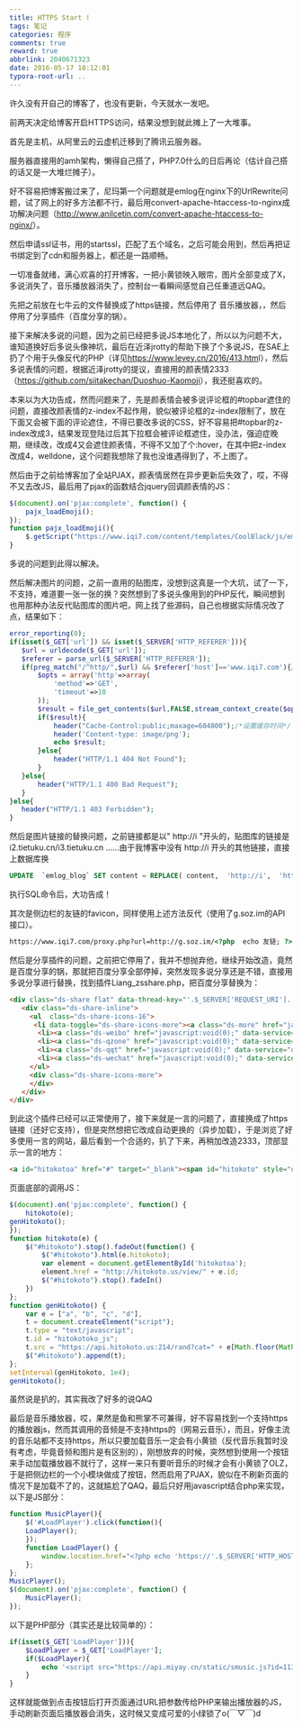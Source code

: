 ```yaml
---
title: HTTPS Start !
tags: 笔记
categories: 程序
comments: true
reward: true
abbrlink: 2040671323
date: 2016-05-17 18:12:01
typora-root-url: ..
---
```

许久没有开自己的博客了，也没有更新，今天就水一发吧。

前两天决定给博客开启HTTPS访问，结果没想到就此摊上了一大堆事。

首先是主机，从阿里云的云虚机迁移到了腾讯云服务器。
<!-- more -->

服务器直接用的amh架构，懒得自己搭了，PHP7.0什么的日后再论（估计自己搭的话又是一大堆烂摊子）。

好不容易把博客搬过来了，尼玛第一个问题就是emlog在nginx下的UrlRewrite问题，试了网上的好多方法都不行，最后用convert-apache-htaccess-to-nginx成功解决问题（<http://www.anilcetin.com/convert-apache-htaccess-to-nginx/>）。

然后申请ssl证书，用的startssl，匹配了五个域名，之后可能会用到，然后再把证书绑定到了cdn和服务器上，都还是一路顺畅。

一切准备就绪，满心欢喜的打开博客，一把小黄锁映入眼帘，图片全部变成了X，多说消失了，音乐播放器消失了，控制台一看瞬间感觉自己任重道远QAQ。

先把之前放在七牛云的文件替换成了https链接，然后停用了 音乐播放器，，然后停用了分享插件（百度分享的锅）。

接下来解决多说的问题，因为之前已经把多说JS本地化了，所以以为问题不大，谁知道换好后多说头像神坑，最后在近泽jrotty的帮助下换了个多说JS，在SAE上扔了个用于头像反代的PHP（详见<https://www.levey.cn/2016/413.htm>l），然后多说表情的问题，根据近泽jrotty的提议，直接用的颜表情2333（<https://github.com/siitakechan/Duoshuo-Kaomoji>），我还挺喜欢的。

本来以为大功告成，然而问题来了，先是颜表情会被多说评论框的#topbar遮住的问题，直接改颜表情的z-index不起作用，貌似被评论框的z-index限制了，放在下面又会被下面的评论遮住，不得已要改多说的CSS，好不容易把#topbar的z-index改成3，结果发现登陆过后其下拉框会被评论框遮住，没办法，强迫症晚期，继续改，改成4又会遮住颜表情，不得不又加了个:hover，在其中把z-index改成4，welldone，这个问题我想除了我也没谁遇得到了，不上图了。

然后由于之前给博客加了全站PJAX，颜表情居然在异步更新后失效了，哎，不得不又去改JS，最后用了pjax的函数结合jquery回调颜表情的JS：
```javascript
$(document).on('pjax:complete', function() {
	pajx_loadEmoji();
});
function pajx_loadEmoji(){
	$.getScript("https://www.iqi7.com/content/templates/CoolBlack/js/emoji.js");
}
```
多说的问题到此得以解决。

然后解决图片的问题，之前一直用的贴图库，没想到这真是一个大坑，试了一下，不支持，难道要一张一张的换？突然想到了多说头像用到的PHP反代，瞬间想到也用那种办法反代贴图库的图片吧，网上找了些源码，自己也根据实际情况改了点，结果如下：
```php
error_reporting(0);
if(isset($_GET['url']) && isset($_SERVER['HTTP_REFERER'])){
   $url = urldecode($_GET['url']);
   $referer = parse_url($_SERVER['HTTP_REFERER']);
   if(preg_match("/^http/",$url) && $referer['host']=='www.iqi7.com'){/*防盗链验证*/
       $opts = array('http'=>array(
           'method'=>'GET',
           'timeout'=>10
       )); 
       $result = file_get_contents($url,FALSE,stream_context_create($opts)); 
       if($result){
           header("Cache-Control:public;maxage=604800");/*设置缓存时间*/
           header('Content-type: image/png');
           echo $result;
       }else{
           header("HTTP/1.1 404 Not Found");
       }
   }else{
       header("HTTP/1.1 400 Bad Request");
   }
}else{
   header("HTTP/1.1 403 Forbidden");
}
```
然后是图片链接的替换问题，之前链接都是以" http://i "开头的，贴图库的链接是i2.tietuku.cn/i3.tietuku.cn ......由于我博客中没有 http://i 开头的其他链接，直接上数据库换
```sql
UPDATE  `emlog_blog` SET content = REPLACE( content,  'http://i',  'https://www.iqi7.com/proxy.php?url=http://i' ) ;
```
执行SQL命令后，大功告成！

其次是侧边栏的友链的favicon，同样使用上述方法反代（使用了g.soz.im的API接口）。
```html
https://www.iqi7.com/proxy.php?url=http://g.soz.im/<?php  echo 友链; ?>cdn.ico?defaulticon=bluepng
```
然后是分享插件的问题，之前把它停用了，我并不想抛弃他，继续开始改造，竟然是百度分享的锅，那就把百度分享全部停掉，突然发现多说分享还是不错，直接用多说分享进行替换，找到插件Liang_zsshare.php，把百度分享替换为：
```HTML
<div class="ds-share flat" data-thread-key="'.$_SERVER['REQUEST_URI'].'" data-title="文章'.$_SERVER['REQUEST_URI'].'" data-images="'.$_SERVER['HTTP_HOST'].$_SERVER['REQUEST_URI'].'" data-content="七夏浅笑博客" data-url="'.$_SERVER['HTTP_HOST'].$_SERVER['REQUEST_URI'].'">
   <div class="ds-share-inline">
     <ul  class="ds-share-icons-16">    
      <li data-toggle="ds-share-icons-more"><a class="ds-more" href="javascript:void(0);">分享到：</a></li>
       <li><a class="ds-weibo" href="javascript:void(0);" data-service="weibo">微博</a></li>
       <li><a class="ds-qzone" href="javascript:void(0);" data-service="qzone">QQ空间</a></li>
       <li><a class="ds-qqt" href="javascript:void(0);" data-service="qqt">腾讯微博</a></li>
       <li><a class="ds-wechat" href="javascript:void(0);" data-service="wechat">微信</a></li>
     </ul>
     <div class="ds-share-icons-more">
     </div>
   </div>
</div>
```
到此这个插件已经可以正常使用了，接下来就是一言的问题了，直接换成了https链接（还好它支持），但是突然想把它改成自动更换的（异步加载），于是浏览了好多使用一言的网站，最后看到一个合适的，扒了下来，再稍加改造2333，顶部显示一言的地方：
```HTML
<a id="hitokotoa" href="#" target="_blank"><span id="hitokoto" style="display: block;"></span></a>
```
页面底部的调用JS：
```javascript
$(document).on('pjax:complete', function() {
    hitokoto(e);
genHitokoto();
});
function hitokoto(e) {
    $("#hitokoto").stop().fadeOut(function() {
        $("#hitokoto").html(e.hitokoto);
        var element = document.getElementById('hitokotoa');
        element.href = "http://hitokoto.us/view/" + e.id;
        $("#hitokoto").stop().fadeIn()
    })
};
function genHitokoto() {
    var e = ["a", "b", "c", "d"],
    t = document.createElement("script");
    t.type = "text/javascript";
    t.id = "hitokotoko_js";
    t.src = "https://api.hitokoto.us:214/rand?cat=" + e[Math.floor(Math.random() * e.length)] + "&encode=jsc&charset=utf-8";
    $("#hitokoto").append(t);
};
setInterval(genHitokoto, 1e4);
genHitokoto();
```
虽然说是扒的，其实我改了好多的说QAQ

最后是音乐播放器，哎，果然是鱼和熊掌不可兼得，好不容易找到一个支持https的播放器js，然而其调用的音频是不支持https的（网易云音乐），而且，好像主流的音乐站都不支持https，所以只要加载音乐一定会有小黄锁（反代音乐我暂时没有考虑，毕竟音频和图片是有区别的），刚想放弃的时候，突然想到使用一个按钮来手动加载播放器不就行了，这样一来只有要听音乐的时候才会有小黄锁了OLZ，于是把侧边栏的一个小模块做成了按钮，然而启用了PJAX，貌似在不刷新页面的情况下是加载不了的，这就尴尬了QAQ，最后只好用javascript结合php来实现，以下是JS部分：
```javascript
function MusicPlayer(){
    $('#LoadPlayer').click(function(){
    LoadPlayer();
    });
    function LoadPlayer() {
        window.location.href="<?php echo 'https://'.$_SERVER['HTTP_HOST'].$_SERVER['REQUEST_URI'].'?LoadPlayer=1'; ?>";
    };
};
MusicPlayer();
$(document).on('pjax:complete', function() {
    MusicPlayer();
});
```
以下是PHP部分（其实还是比较简单的）：
```php
if(isset($_GET['LoadPlayer'])){
    $LoadPlayer = $_GET['LoadPlayer'];
    if($LoadPlayer){
        echo '<script src="https://api.miyay.cn/static/smusic.js?id=113054379"></script>';
    }
}
```
这样就能做到点击按钮后打开页面通过URL把参数传给PHP来输出播放器的JS，手动刷新页面后播放器会消失，这时候又变成可爱的小绿锁了o(￣▽￣)d